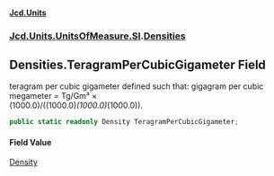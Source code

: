 #### [Jcd.Units](index.md 'index')
### [Jcd.Units.UnitsOfMeasure.SI](Jcd.Units.UnitsOfMeasure.SI.md 'Jcd.Units.UnitsOfMeasure.SI').[Densities](Densities.md 'Jcd.Units.UnitsOfMeasure.SI.Densities')

## Densities.TeragramPerCubicGigameter Field

teragram per cubic gigameter defined such that: gigagram per cubic megameter = Tg/Gm³ ×  
(1000.0)/((1000.0)*(1000.0)*(1000.0)).

```csharp
public static readonly Density TeragramPerCubicGigameter;
```

#### Field Value
[Density](Density.md 'Jcd.Units.UnitTypes.Density')